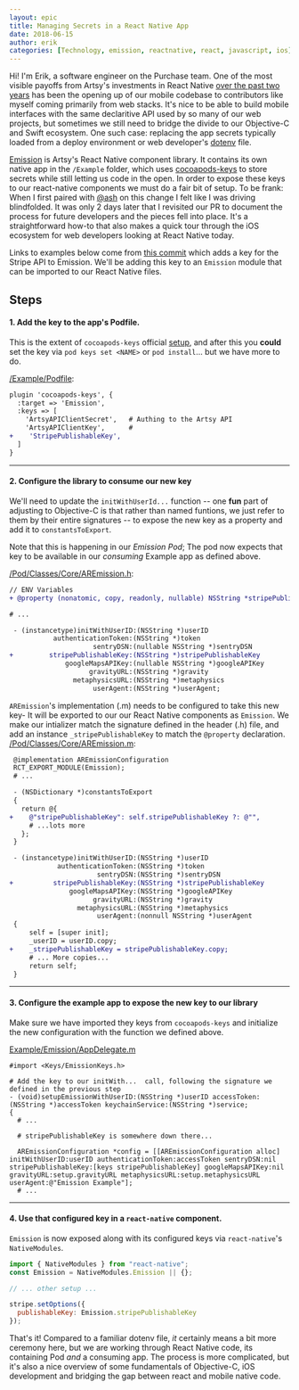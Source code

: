 ```yaml
---
layout: epic
title: Managing Secrets in a React Native App
date: 2018-06-15
author: erik
categories: [Technology, emission, reactnative, react, javascript, ios]
---
```


<!--
Iɴᴛʀᴏᴅᴜᴄᴛɪᴏɴ
-->

Hi! I'm Erik, a software engineer on the Purchase team. One of the most visible payoffs from Artsy's investments in React Native [over the past two years][react-native-tag] has been the opening up of our mobile codebase to contributors like myself coming primarily from web stacks. It's nice to be able to build mobile interfaces with the same declaritive API used by so many of our web projects, but sometimes we still need to bridge the divide to our Objective-C and Swift ecosystem. One such case: replacing the app secrets typically loaded from a deploy environment or web developer's [dotenv][] file.

<!-- more -->
<!--
Mᴀɪɴ Bᴏᴅʏ
-->

[Emission][] is Artsy's React Native component library. It contains its own native app in the `/Example` folder, which uses [cocoapods-keys][] to store secrets while still letting us code in the open. In order to expose these keys to our react-native components we must do a fair bit of setup. To be frank: When I first paired with [@ash][ash] on this change I felt like I was driving blindfolded. It was only 2 days later that I revisited our PR to document the process for future developers and the pieces fell into place. It's a straightforward how-to that also makes a quick tour through the iOS ecosystem for web developers looking at React Native today.

Links to examples below come from [this commit](https://github.com/artsy/emission/pull/1086/commits/4a2a3e9260e97d791536cf38376a06b0ad0946a8) which adds a key for the Stripe API to Emission. We'll be adding this key to an `Emission` module that can be imported to our React Native files.

## Steps

#### 1. Add the key to the app's Podfile.

This is the extent of `cocoapods-keys` official [setup][ck-setup], and after this you **could** set the key via `pod keys set <NAME>` or `pod install`... but we have more to do.

[/Example/Podfile](https://github.com/artsy/emission/blob/4a2a3e9260e97d791536cf38376a06b0ad0946a8/Example/Podfile#L63):

```diff
plugin 'cocoapods-keys', {
  :target => 'Emission',
  :keys => [
    'ArtsyAPIClientSecret',   # Authing to the Artsy API
    'ArtsyAPIClientKey',      #
+    'StripePublishableKey',
  ]
}
```

---

#### 2. Configure the library to consume our new key

We'll need to update the `initWithUserId...` function -- one **fun** part of adjusting to Objective-C is that rather than named funtions, we just refer to them by their entire signatures -- to expose the new key as a property and add it to `constantsToExport`.

Note that this is happening in our _Emission Pod_; The pod now expects that key to be available in our _consuming_ Example app as defined above.

[/Pod/Classes/Core/AREmission.h](https://github.com/artsy/emission/blob/4a2a3e9260e97d791536cf38376a06b0ad0946a8/Pod/Classes/Core/AREmission.h#L17-L34):

```diff
// ENV Variables
+ @property (nonatomic, copy, readonly, nullable) NSString *stripePublishableKey;

# ...

 - (instancetype)initWithUserID:(NSString *)userID
           authenticationToken:(NSString *)token
                     sentryDSN:(nullable NSString *)sentryDSN
+         stripePublishableKey:(NSString *)stripePublishableKey
              googleMapsAPIKey:(nullable NSString *)googleAPIKey
                    gravityURL:(NSString *)gravity
                metaphysicsURL:(NSString *)metaphysics
                     userAgent:(NSString *)userAgent;
```

`AREmission`'s implementation (.m) needs to be configured to take this new key- It will be exported to our our React Native components as `Emission`. We make our intializer match the signature defined in the header (.h) file, and add an instance `_stripePublishableKey` to match the `@property` declaration.
[/Pod/Classes/Core/AREmission.m](https://github.com/artsy/emission/blob/4a2a3e9260e97d791536cf38376a06b0ad0946a8/Pod/Classes/Core/AREmission.m#L24-L60):

```diff
 @implementation AREmissionConfiguration
 RCT_EXPORT_MODULE(Emission);
 # ...

 - (NSDictionary *)constantsToExport
 {
   return @{
+    @"stripePublishableKey": self.stripePublishableKey ?: @"",
     # ...lots more
   };
 }

 - (instancetype)initWithUserID:(NSString *)userID
            authenticationToken:(NSString *)token
                      sentryDSN:(NSString *)sentryDSN
+          stripePublishableKey:(NSString *)stripePublishableKey
               googleMapsAPIKey:(NSString *)googleAPIKey
                     gravityURL:(NSString *)gravity
                 metaphysicsURL:(NSString *)metaphysics
                      userAgent:(nonnull NSString *)userAgent
 {
     self = [super init];
     _userID = userID.copy;
+    _stripePublishableKey = stripePublishableKey.copy;
     # ... More copies...
     return self;
 }
```

---

#### 3. Configure the example app to expose the new key to our library

Make sure we have imported they keys from `cocoapods-keys` and initialize the new configuration with the function we defined above.

[Example/Emission/AppDelegate.m](https://github.com/artsy/emission/blob/4a2a3e9260e97d791536cf38376a06b0ad0946a8/Example/Emission/AppDelegate.m#L109)

```objc
#import <Keys/EmissionKeys.h>

# Add the key to our initWith...  call, following the signature we defined in the previous step
- (void)setupEmissionWithUserID:(NSString *)userID accessToken:(NSString *)accessToken keychainService:(NSString *)service;
{
  # ...

  # stripePublishableKey is somewhere down there...

  AREmissionConfiguration *config = [[AREmissionConfiguration alloc] initWithUserID:userID authenticationToken:accessToken sentryDSN:nil stripePublishableKey:[keys stripePublishableKey] googleMapsAPIKey:nil gravityURL:setup.gravityURL metaphysicsURL:setup.metaphysicsURL userAgent:@"Emission Example"];
  # ...
```

---

#### 4. Use that configured key in a `react-native` component.

`Emission` is now exposed along with its configured keys via `react-native`'s `NativeModules`.

```js
import { NativeModules } from "react-native";
const Emission = NativeModules.Emission || {};

// ... other setup ...

stripe.setOptions({
  publishableKey: Emission.stripePublishableKey
});
```

<!--
Cᴏɴᴄʟᴜsɪᴏɴ

The conclusion of your post should mirror the introduction: an overview of the post that describes (but does not explain) the technologies involved. Repetition helps emphasize your points, so make sure to re-state any high-level takeaways from the main body of your post. Maybe a list makes sense, or a paragraph.

The conclusion should also include links to pull requests or issues related to the post, as well as provide any thanks you'd like to extend to your colleagues or community members.
-->

That's it! Compared to a familiar dotenv file, _it_ certainly means a bit more ceremony here, but we are working through React Native code, its containing Pod _and_ a consuming app. The process is more complicated, but it's also a nice overview of some fundamentals of Objective-C, iOS development and bridging the gap between react and mobile native code.

[react-native-tag]: https://artsy.github.io/search/?q=react+native
[dotenv]: https://www.npmjs.com/package/dotenv
[emission]: https://github.com/artsy/emission
[ck-setup]: https://github.com/orta/cocoapods-keys#usage
[cocoapods-keys]: https://artsy.github.io/blog/2015/01/21/cocoapods-keys-and-CI/
[ash]: https://twitter.com/ashfurrow/
